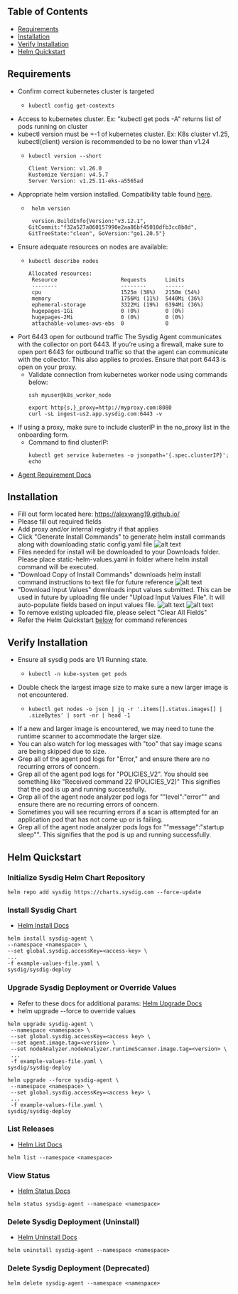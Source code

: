 ## Table of Contents
* [Requirements](#requirements)
* [Installation](#installation)
* [Verify Installation](#verify-installation)
* [Helm Quickstart](#helm-quickstart)


## Requirements

* Confirm correct kubernetes cluster is targeted
  * ```
    kubectl config get-contexts
    ```
* Access to kubernetes cluster. Ex: "kubectl get pods -A" returns list of pods running on cluster
* kubectl version must be +-1 of kubernetes cluster. Ex: K8s cluster v1.25, kubectl(client) version is recommended to be no lower than v1.24
  * ```
    kubectl version --short
    
    Client Version: v1.26.0
    Kustomize Version: v4.5.7
    Server Version: v1.25.11-eks-a5565ad
    ```
* Appropriate helm version installed. Compatibility table found [here](https://helm.sh/docs/topics/version_skew/).
  * ```
     helm version
    
     version.BuildInfo{Version:"v3.12.1", GitCommit:"f32a527a060157990e2aa86bf45010dfb3cc8b8d", GitTreeState:"clean", GoVersion:"go1.20.5"}
    ```
* Ensure adequate resources on nodes are available:
  * ```
    kubectl describe nodes

    Allocated resources:
     Resource                    Requests      Limits
     --------                    --------      ------
     cpu                         1525m (38%)   2150m (54%)
     memory                      1756Mi (11%)  5440Mi (36%)
     ephemeral-storage           3322Mi (19%)  6394Mi (36%)
     hugepages-1Gi               0 (0%)        0 (0%)
     hugepages-2Mi               0 (0%)        0 (0%)
     attachable-volumes-aws-ebs  0             0
    ```
* Port 6443 open for outbound traffic The Sysdig Agent communicates with the collector on port 6443. If you’re using a firewall, make sure to open port 6443 for outbound traffic so that the agent can communicate with the collector. This also applies to proxies. Ensure that port 6443 is open on your proxy.
  * Validate connection from kubernetes worker node using commands below:
    ```
    ssh myuser@k8s_worker_node
    
    export http{s,}_proxy=http://myproxy.com:8080
    curl -sL ingest-us2.app.sysdig.com:6443 -v
    ```
* If using a proxy, make sure to include clusterIP in the no_proxy list in the onboarding form.
  * Command to find clusterIP: 
    ```
    kubectl get service kubernetes -o jsonpath='{.spec.clusterIP}'; echo
    ```
* [Agent Requirement Docs](https://docs.sysdig.com/en/docs/installation/sysdig-secure/install-agent-components/installation-requirements/sysdig-agent/)

## Installation

* Fill out form located here: https://alexwang19.github.io/
* Please fill out required fields
* Add proxy and/or internal registry if that applies
* Click "Generate Install Commands" to generate helm install commands along with downloading static config.yaml file ![alt text](generate_install_command.png "Title")
* Files needed for install will be downloaded to your Downloads folder. Please place static-helm-values.yaml in folder where helm install command will be executed.
* "Download Copy of Install Commands" downloads helm install command instructions to text file for future reference ![alt text](helm_commands.png "Title")
* "Download Input Values" downloads input values submitted. This can be used in future by uploading file under "Upload Input Values File". It will auto-populate fields based on input values file. ![alt text](input_values_file.png "Title") ![alt text](input_values_uploaded.png "Title")
* To remove existing uploaded file, please select "Clear All Fields"
* Refer the Helm Quickstart [below](#helm-quickstart) for command references

## Verify Installation

* Ensure all sysdig pods are 1/1 Running state.
  * ```
    kubectl -n kube-system get pods
    ``` 
* Double check the largest image size to make sure a new larger image is not encountered.
  * ```
    kubectl get nodes -o json | jq -r '.items[].status.images[] | .sizeBytes' | sort -nr | head -1
    ```
* If a new and larger image is encountered, we may need to tune the runtime scanner to accommodate the larger size.
* You can also watch for log messages with "too" that say image scans are being skipped due to size.
* Grep all of the agent pod logs for "Error," and ensure there are no recurring errors of concern.
* Grep all of the agent pod logs for "POLICIES_V2". You should see something like "Received command 22 (POLICIES_V2)" This signifies that the pod is up and running successfully.
* Grep all of the agent node analyzer pod logs for "\"level\":\"error\"" and ensure there are no recurring errors of concern.
* Sometimes you will see recurring errors if a scan is attempted for an application pod that has not come up or is failing.
* Grep all of the agent node analyzer pods logs for "\"message\":\"startup sleep\"". This signifies that the pod is up and running successfully.

## Helm Quickstart

### Initialize Sysdig Helm Chart Repository
```
helm repo add sysdig https://charts.sysdig.com --force-update
```

### Install Sysdig Chart
* [Helm Install Docs](https://helm.sh/docs/helm/helm_install/)
```
helm install sysdig-agent \
--namespace <namespace> \
--set global.sysdig.accessKey=<access-key> \
...
-f example-values-file.yaml \
sysdig/sysdig-deploy
```

### Upgrade Sysdig Deployment or Override Values
* Refer to these docs for additional params: [Helm Upgrade Docs](https://helm.sh/docs/helm/helm_upgrade/)
* helm upgrade --force to override values
```
helm upgrade sysdig-agent \
 --namespace <namespace> \
 --set global.sysdig.accessKey=<access key> \
 --set agent.image.tag=<version> \
 --set nodeAnalyzer.nodeAnalyzer.runtimeScanner.image.tag=<version> \
 ...
 -f example-values-file.yaml \
sysdig/sysdig-deploy
```

```
helm upgrade --force sysdig-agent \
 --namespace <namespace> \
 --set global.sysdig.accessKey=<access key> \
 ...
 -f example-values-file.yaml \
sysdig/sysdig-deploy
```

### List Releases
* [Helm List Docs](https://helm.sh/docs/helm/helm_list/)
```
helm list --namespace <namespace>
```

### View Status
* [Helm Status Docs](https://helm.sh/docs/helm/helm_status/)
```
helm status sysdig-agent --namespace <namespace>
```

### Delete Sysdig Deployment (Uninstall)
* [Helm Uninstall Docs](https://helm.sh/docs/helm/helm_uninstall/)
```
helm uninstall sysdig-agent --namespace <namespace>
```

### Delete Sysdig Deployment (Deprecated)
```
helm delete sysdig-agent --namespace <namespace>
```

